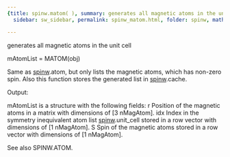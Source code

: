 ```yaml
---
{title: spinw.matom( ), summary: generates all magnetic atoms in the unit cell, keywords: sample,
  sidebar: sw_sidebar, permalink: spinw_matom.html, folder: spinw, mathjax: 'true'}

---
```

generates all magnetic atoms in the unit cell
 
mAtomList = MATOM(obj)
 
Same as [spinw](spinw.html).atom, but only lists the magnetic atoms, which has non-zero
spin. Also this function stores the generated list in [spinw](spinw.html).cache.
 
Output:
 
mAtomList is a structure with the following fields:
  r       Position of the magnetic atoms in a matrix with dimensions of 
          [3 nMagAtom].
  idx     Index in the symmetry inequivalent atom list [spinw](spinw.html).unit_cell 
          stored in a row vector with dimensions of [1 nMagAtom].
  S       Spin of the magnetic atoms stored in a row vector with 
          dimensions of [1 nMagAtom].
 
See also SPINW.ATOM.
 


